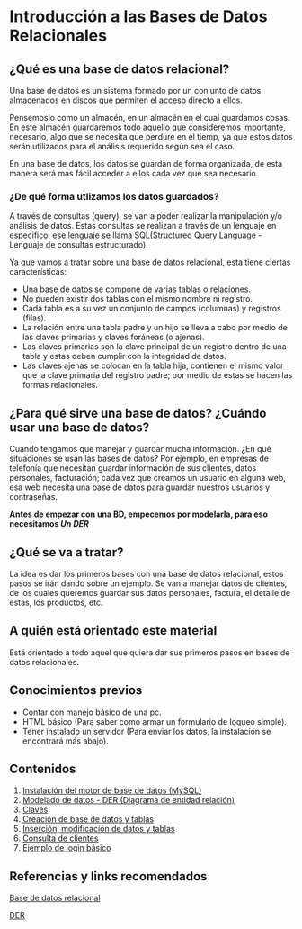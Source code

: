 # Introducción a las Bases de Datos Relacionales
	
## ¿Qué es una base de datos relacional?		
		
  Una base de datos es un sistema formado por un conjunto de datos almacenados en discos que permiten el acceso directo a ellos.
  
  Pensemoslo como un almacén, en un almacén en el cual guardamos cosas. En este almacén guardaremos todo aquello que consideremos  	   importante, necesario, algo que se necesita que perdure en el tiemp, ya que estos datos serán utilizados para el análisis requerido     según sea el caso. 
  
  En una base de datos, los datos se guardan de forma organizada, de esta manera será más fácil acceder a ellos cada vez que sea           necesario.
    		
### **¿De qué forma utlizamos los datos guardados?**		
 		
  A través de consultas (query), se van a poder realizar la manipulación y/o análisis de datos. Estas consultas se realizan a través de   un lenguaje en especifico, ese lenguaje se llama SQL(Structured Query Language - Lenguaje de consultas estructurado).		
    		
 Ya que vamos a tratar sobre una base de datos relacional, esta tiene ciertas características:		
    		
- Una base de datos se compone de varias tablas o relaciones.		
- No pueden existir dos tablas con el mismo nombre ni registro.			
- Cada tabla es a su vez un conjunto de campos (columnas) y registros (filas).			
- La relación entre una tabla padre y un hijo se lleva a cabo por medio de las claves primarias y claves foráneas (o ajenas).		
- Las claves primarias son la clave principal de un registro dentro de una tabla y estas deben cumplir con la integridad de datos.
- Las claves ajenas se colocan en la tabla hija, contienen el mismo valor que la clave primaria del registro padre; por medio de estas 	   se hacen las formas relacionales.		

## ¿Para qué sirve una base de datos? ¿Cuándo usar una base de datos?

  Cuando tengamos que manejar y guardar mucha información. ¿En qué situaciones se usan las bases de datos? Por ejemplo, en empresas de     telefonía que necesitan guardar información de sus clientes, datos personales, facturación; cada vez que creamos un usuario en alguna   web, esa web necesita una base de datos para guardar nuestros usuarios y contraseñas.	

**Antes de empezar con una BD, empecemos por modelarla, para eso necesitamos _Un DER_**		

## ¿Qué se va a tratar?

La idea es dar los primeros bases con una base de datos relacional, estos pasos se irán dando sobre un ejemplo. Se van a manejar datos de clientes, de los cuales queremos guardar sus datos personales, factura, el detalle de estas, los productos, etc.

## A quién está orientado este material

Está orientado a todo aquel que quiera dar sus primeros pasos en bases de datos relacionales.

## Conocimientos previos

- Contar con manejo básico de una pc.
- HTML básico (Para saber como armar un formulario de logueo simple).
- Tener instalado un servidor (Para enviar los datos, la instalación se encontrará más abajo).

## Contenidos

1. [Instalación del motor de base de datos (MySQL)](https://eri02.github.io/intro-a-base-de-datos-relacional/docs/instalacion-bd.html)
2. [Modelado de datos - DER (Diagrama de entidad relación)](https://eri02.github.io/intro-a-base-de-datos-relacional/docs/modelado-DER.html)
3. [Claves](https://eri02.github.io/intro-a-base-de-datos-relacional/docs/claves.html)
4. [Creación de base de datos y tablas](https://eri02.github.io/intro-a-base-de-datos-relacional/docs/creacionBD-y-tablas.html)
5. [Inserción, modificación de datos y tablas](https://eri02.github.io/intro-a-base-de-datos-relacional/docs/insercion-y-modificacion.html)
6. [Consulta de clientes](https://eri02.github.io/intro-a-base-de-datos-relacional/docs/consultas.html)
7. [Ejemplo de login básico](https://eri02.github.io/intro-a-base-de-datos-relacional/login/ejemplo-login.html)


## Referencias	y links recomendados

[Base de datos relacional](https://es.wikipedia.org/wiki/Base_de_datos_relacional)

[DER](https://es.wikipedia.org/wiki/Modelo_entidad-relaci%C3%B3n#Base_te.C3.B3rica_y_conceptual)

[](https://nascento.wordpress.com/2011/02/07/%C2%BFcomo-escoger-una-base-de-datos/)
[](http://www.datacentric.es/blog/bases-datos/importancia-bases-de-datos-2/)
		

